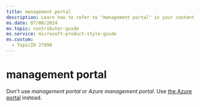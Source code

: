 ```yaml
---
title: management portal
description: Learn how to refer to "management portal" in your content.
ms.date: 07/08/2024
ms.topic: contributor-guide
ms.service: microsoft-product-style-guide
ms.custom:
  - TopicID 27990
---
```



# management portal

Don't use *management portal* or *Azure management portal*. Use [the Azure portal](~\a_z_names_terms\p\portal.md) instead.


